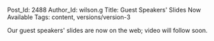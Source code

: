 Post_Id: 2488
Author_Id: wilson.g
Title: Guest Speakers' Slides Now Available
Tags: content, versions/version-3

<p>Our guest speakers' slides are now on the web; video will follow soon.</p>
